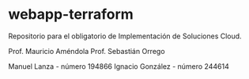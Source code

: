 # webapp-terraform
Repositorio para el obligatorio de Implementación de Soluciones Cloud.

Prof. Mauricio Améndola
Prof. Sebastián Orrego

Manuel Lanza - número 194866
Ignacio González - número 244614
